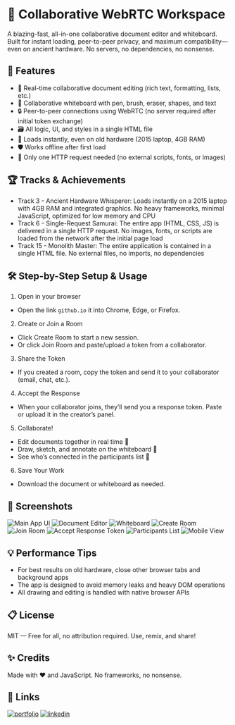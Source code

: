 
# 🤝 Collaborative WebRTC Workspace

A blazing-fast, all-in-one collaborative document editor and whiteboard. Built for instant loading, peer-to-peer privacy, and maximum compatibility—even on ancient hardware. No servers, no dependencies, no nonsense.



## 🚀 Features

- 📝 Real-time collaborative document editing (rich text, formatting, lists, etc.)
- 🎨 Collaborative whiteboard with pen, brush, eraser, shapes, and text
- 🔒 Peer-to-peer connections using WebRTC (no server required after initial token exchange)
- 🗃️ All logic, UI, and styles in a single HTML file
- 🦖 Loads instantly, even on old hardware (2015 laptop, 4GB RAM)
- 🛡️ Works offline after first load
- 🥷 Only one HTTP request needed (no external scripts, fonts, or images)


## 🏆 Tracks & Achievements

- Track 3 - Ancient Hardware Whisperer: Loads instantly on a 2015 laptop with 4GB RAM and integrated graphics. No heavy frameworks, minimal JavaScript, optimized for low memory and CPU
- Track 6 - Single-Request Samurai: The entire app (HTML, CSS, JS) is delivered in a single HTTP request. No images, fonts, or scripts are loaded from the network after the initial page load
- Track 15 - Monolith Master: The entire application is contained in a single HTML file. No external files, no imports, no dependencies

## 🛠️ Step-by-Step Setup & Usage

1. Open in your browser
- Open the link `github.io` it into Chrome, Edge, or Firefox.

2. Create or Join a Room
- Click Create Room to start a new session.
- Or click Join Room and paste/upload a token from a collaborator.

3. Share the Token
- If you created a room, copy the token and send it to your collaborator (email, chat, etc.).

4. Accept the Response
- When your collaborator joins, they’ll send you a response token. Paste or upload it in the creator’s panel.

5. Collaborate!
- Edit documents together in real time 📝
- Draw, sketch, and annotate on the whiteboard 🎨
- See who’s connected in the participants list 👥

6. Save Your Work
- Download the document or whiteboard as needed.


## 📸 Screenshots

![Main App UI](<img width="1246" height="887" alt="image" src="https://github.com/user-attachments/assets/263ac416-9be1-49cb-8354-e837ad8fe62e" />)
![Document Editor](<img width="1222" height="873" alt="image" src="https://github.com/user-attachments/assets/2ad37537-a465-494c-9a29-622a093e660f" />)
![Whiteboard](<img width="1253" height="897" alt="image" src="https://github.com/user-attachments/assets/7220f820-9da9-4d07-bf9a-c43dc1db6ac9" />)
![Create Room](<img width="1240" height="865" alt="image" src="https://github.com/user-attachments/assets/a6074bea-5efd-4c6d-aabd-97397a5b384c" />)
![Join Room](<img width="1532" height="766" alt="image" src="https://github.com/user-attachments/assets/b3fcf1e3-3f0f-48cb-a5c9-26f95f4c5bba" />)
![Accept Response Token](<img width="1173" height="616" alt="image" src="https://github.com/user-attachments/assets/30a3b617-7a7b-4307-a5d3-e2bc25e3ea49" />)
![Participants List](<img width="850" height="865" alt="image" src="https://github.com/user-attachments/assets/09b5c8be-4880-4eb0-be7a-95d1b9ba0908" />)
![Mobile View](<img width="1170" height="3096" alt="_C__Users_dhruv_Downloads_webrtc_collaboration html(iPhone 12 Pro) (1)" src="https://github.com/user-attachments/assets/78ffd672-292e-4a48-9899-c799f1740481" />)


## 💡 Performance Tips

* For best results on old hardware, close other browser tabs and background apps
* The app is designed to avoid memory leaks and heavy DOM operations
* All drawing and editing is handled with native browser APIs


## 📋 License

MIT — Free for all, no attribution required. Use, remix, and share!


## ✨ Credits

Made with ❤️ and JavaScript. No frameworks, no nonsense.


## 🔗 Links
[![portfolio](https://img.shields.io/badge/my_portfolio-000?style=for-the-badge&logo=ko-fi&logoColor=white)](https://github.com/DhruvP2205)
[![linkedin](https://img.shields.io/badge/linkedin-0A66C2?style=for-the-badge&logo=linkedin&logoColor=white)](https://www.linkedin.com/in/dhruv-prajapati-245268209/)

